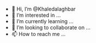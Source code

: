 - 👋 Hi, I’m @Khaledalaghbar
- 👀 I’m interested in ...
- 🌱 I’m currently learning ...
- 💞️ I’m looking to collaborate on ...
- 📫 How to reach me ...

<!---
Khaledalaghbar/Khaledalaghbar is a ✨ special ✨ repository because its `README.md` (this file) appears on your GitHub profile.
You can click the Preview link to take a look at your changes.
--->
